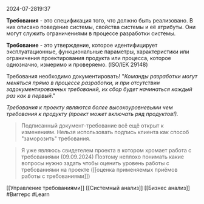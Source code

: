  2024-07-2819:37

**Требования** - это спецификация того, что должно быть реализовано.
В них описано поведение системы, свойства системы и её атрибуты.
Они могут служить ограничениями в процессе разработки системы.

**Требование** - это утверждение, которое идентифицирует эксплуатационные, функциональные параметры, характеристики или ограничения проектирования продукта или процесса, которое однозначно, измеримо и проверяемо. (ISO/IEK 29148)

Требования необходимо документировать!
	"*Команды разработки могут меняться прямо в процессе разработки, и при отсутствии задокументированных требований, их сбор будет начинаться каждый раз как в первый*."

*Требования к проекту являются более высокоуровневыми чем требования к продукту (проект может включать ряд продуктов!).*

>Подписанный документ-требование всё ещё открыт к изменениям. Нельзя использовать подпись клиента как способ "заморозить" требования.

>Я уже являюсь свидетелем проекта в котором хромает работа с требованиями (09.09.2024)
>Поэтому неплохо понимать какие вопросы нужно задать чтобы оценить уровень работы с требованиями на проекте ([[оценка применяемых приёмов работы с требованиями]])

[[Управление требованиями]]
[[Системный анализ]]
[[Бизнес анализ]]
#Виггерс
#Learn